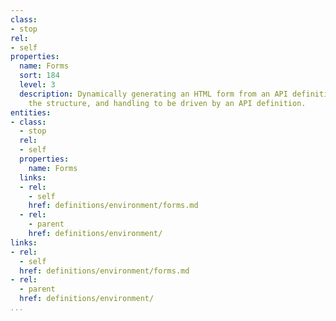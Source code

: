 ```yaml
---
class:
- stop
rel:
- self
properties:
  name: Forms
  sort: 184
  level: 3
  description: Dynamically generating an HTML form from an API definition, allow for
    the structure, and handling to be driven by an API definition.
entities:
- class:
  - stop
  rel:
  - self
  properties:
    name: Forms
  links:
  - rel:
    - self
    href: definitions/environment/forms.md
  - rel:
    - parent
    href: definitions/environment/
links:
- rel:
  - self
  href: definitions/environment/forms.md
- rel:
  - parent
  href: definitions/environment/
...
```

